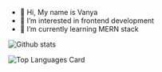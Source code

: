 - 👋 Hi, My name is Vanya
- 👀 I’m interested in frontend development
- 🌱 I’m currently learning MERN stack

<!---
raiden-developer/raiden-developer is a ✨ special ✨ repository because its `README.md` (this file) appears on your GitHub profile.
You can click the Preview link to take a look at your changes.
--->


![Github stats](https://github-readme-stats.vercel.app/api?username=raiden-developer&theme=highcontrast&show_icons=true&count_private=true)

![Top Languages Card](https://github-readme-stats.vercel.app/api/top-langs/?username=raiden-developer&layout=compact)
